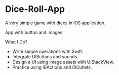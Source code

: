 # Dice-Roll-App

A very simple game with dices in iOS application.

App with button and images.

What I Do?

- Write simple operations with Swift.
- Integrate UIButtons and sounds.
- Design a UI using image assets with UIStackView.
- Practice using IBActions and IBOutlets.
